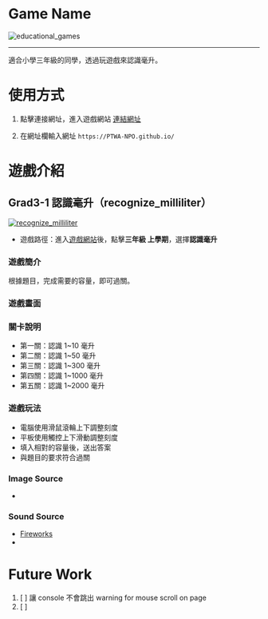 # Game Name

![educational_games](https://img.shields.io/github/v/tag/PTWA-NPO/PTWA-NPO.github.io)

---
適合小學三年級的同學，透過玩遊戲來認識毫升。

# 使用方式

[//]: # (TODO demo gif)

1. 點擊連接網址，進入遊戲網站
    [連結網址](https://PTWA-NPO.github.io/)

2. 在網址欄輸入網址
    `https://PTWA-NPO.github.io/`

[//]: # (TODO demo gif)


# 遊戲介紹

## Grad3-1 認識毫升（recognize_milliliter）

[![recognize_milliliter](https://img.shields.io/badge/recognize_milliliter-v0.1.5-blue.svg)](./recognize_milliliter)

- 遊戲路徑：進入[遊戲網站](https://PTWA-NPO.github.io/)後，點擊**三年級 上學期**，選擇**認識毫升**

### 遊戲簡介

根據題目，完成需要的容量，即可過關。

### 遊戲畫面
[//]: # (TODO game play view gif)

### 關卡說明
- 第一關：認識 1~10 毫升
- 第二關：認識 1~50 毫升
- 第三關：認識 1~300 毫升
- 第四關：認識 1~1000 毫升
- 第五關：認識 1~2000 毫升
  
### 遊戲玩法
- 電腦使用滑鼠滾輪上下調整刻度
- 平板使用觸控上下滑動調整刻度
- 填入相對的容量後，送出答案
- 與題目的要求符合過關
 
### Image Source
- []()

### Sound Source
- [Fireworks](https://opengameart.org/content/fireworks-with-applause-happy-people)
- []()

# Future Work

1. [ ] 讓 console 不會跳出 warning for mouse scroll on page
2. [ ] 